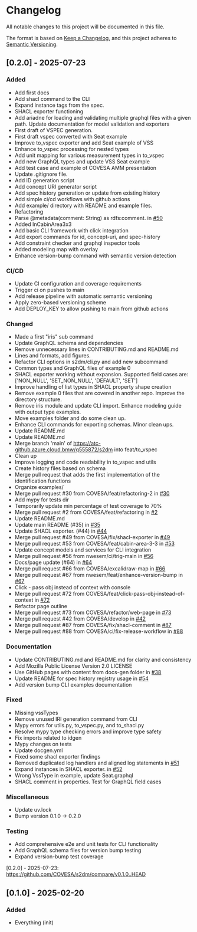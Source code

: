 # Changelog

All notable changes to this project will be documented in this file.

The format is based on [Keep a Changelog](https://keepachangelog.com/en/1.0.0/),
and this project adheres to [Semantic Versioning](https://semver.org/spec/v2.0.0.html).

## [0.2.0] - 2025-07-23

### Added

- Add first docs
- Add shacl command to the CLI
- Expand instance tags from the spec.
- SHACL exporter functioning
- Add ariadne for loading and validating multiple graphql files with a given path. Update documentation for model validation and exporters
- First draft of VSPEC generation.
- First draft vspec converted with Seat example
- Improve to_vspec exporter and add Seat example of VSS
- Enhance to_vspec processing for nested types
- Add unit mapping for various measurement types in to_vspec
- Add new GraphQL types and update VSS Seat example
- Add test case and example of COVESA AMM presentation
- Update .gitignore file.
- Add ID generation script
- Add concept URI generator script
- Add spec history generation or update from existing history
- Add simple ci/cd workflows with github actions
- Add example/ directory with README and example files.
- Refactoring
- Parse @metadata(comment: String) as rdfs:comment. in [#50](https://github.com/COVESA/s2dm/pull/50)
- Added InCabinArea3x3
- Add basic CLI framework with click integration
- Add export commands for id, concept-uri, and spec-history
- Add constraint checker and graphql inspector tools
- Added modeling map with overlay
- Enhance version-bump command with semantic version detection

### CI/CD

- Update CI configuration and coverage requirements
- Trigger ci on pushes to main
- Add release pipeline with automatic semantic versioning
- Apply zero-based versioning scheme
- Add DEPLOY_KEY to allow pushing to main from github actions

### Changed

- Made a first "iris" sub command
- Update GraphQL schema and dependencies
- Remove unnecessary lines in CONTRIBUTING.md and README.md
- Lines and formats, add figures.
- Refactor CLI options in s2dm/cli.py and add new subcommand
- Common types and GraphQL files of example 0
- SHACL exporter working without expansion. Supported field cases are: ['NON_NULL', 'SET_NON_NULL', 'DEFAULT', 'SET']
- Improve handling of list types in SHACL property shape creation
- Remove example 0 files that are covered in another repo. Improve the directory structure.
- Remove iris module and update CLI import. Enhance modeling guide with output type examples.
- Move examples folder and do some clean up.
- Enhance CLI commands for exporting schemas. Minor clean ups.
- Update README.md
- Update README.md
- Merge branch 'main' of <https://atc-github.azure.cloud.bmw/q555872/s2dm> into feat/to_vspec
- Clean up
- Improve logging and code readability in to_vspec and utils
- Create history files based on schema
- Merge pull request that adds the first implementation of the identification functions
- Organize examples/
- Merge pull request #30 from COVESA/feat/refactoring-2 in [#30](https://github.com/COVESA/s2dm/pull/30)
- Add mypy for tests dir
- Temporarily update min percentage of test coverage to 70%
- Merge pull request #2 from COVESA/feat/refactoring in [#2](https://github.com/COVESA/s2dm/pull/2)
- Update README.md
- Update main README (#35) in [#35](https://github.com/COVESA/s2dm/pull/35)
- Update SHACL exporter. (#44) in [#44](https://github.com/COVESA/s2dm/pull/44)
- Merge pull request #49 from COVESA/fix/shacl-exporter in [#49](https://github.com/COVESA/s2dm/pull/49)
- Merge pull request #53 from COVESA/feat/cabin-area-3-3 in [#53](https://github.com/COVESA/s2dm/pull/53)
- Update concept models and services for CLI integration
- Merge pull request #56 from nwesem/ci/trig-main in [#56](https://github.com/COVESA/s2dm/pull/56)
- Docs/page update (#64) in [#64](https://github.com/COVESA/s2dm/pull/64)
- Merge pull request #66 from COVESA/excalidraw-map in [#66](https://github.com/COVESA/s2dm/pull/66)
- Merge pull request #67 from nwesem/feat/enhance-version-bump in [#67](https://github.com/COVESA/s2dm/pull/67)
- Click - pass obj instead of context with console
- Merge pull request #72 from COVESA/feat/click-pass-obj-instead-of-context in [#72](https://github.com/COVESA/s2dm/pull/72)
- Refactor page outline
- Merge pull request #73 from COVESA/refactor/web-page in [#73](https://github.com/COVESA/s2dm/pull/73)
- Merge pull request #42 from COVESA/develop in [#42](https://github.com/COVESA/s2dm/pull/42)
- Merge pull request #87 from COVESA/fix/shacl-comment in [#87](https://github.com/COVESA/s2dm/pull/87)
- Merge pull request #88 from COVESA/ci/fix-release-workflow in [#88](https://github.com/COVESA/s2dm/pull/88)

### Documentation

- Update CONTRIBUTING.md and README.md for clarity and consistency
- Add Mozilla Public License Version 2.0 LICENSE
- Use GitHub pages with content from docs-gen folder in [#38](https://github.com/COVESA/s2dm/pull/38)
- Update README for spec history registry usage in [#54](https://github.com/COVESA/s2dm/pull/54)
- Add version bump CLI examples documentation

### Fixed

- Missing vssTypes
- Remove unused IRI generation command from CLI
- Mypy errors for utils.py, to_vspec.py, and to_shacl.py
- Resolve mypy type checking errors and improve type safety
- Fix imports related to idgen
- Mypy changes on tests
- Update docgen.yml
- Fixed some shacl exporter findings
- Removed duplicated log handlers and aligned log statements in [#51](https://github.com/COVESA/s2dm/pull/51)
- Expand instances in SHACL exporter. in [#52](https://github.com/COVESA/s2dm/pull/52)
- Wrong VssType in example, update Seat.graphql
- SHACL comment in properties. Test for GraphQL field cases

### Miscellaneous

- Update uv.lock
- Bump version 0.1.0 → 0.2.0

### Testing

- Add comprehensive e2e and unit tests for CLI functionality
- Add GraphQL schema files for version bump testing
- Expand version-bump test coverage

[0.2.0] - 2025-07-23: <https://github.com/COVESA/s2dm/compare/v0.1.0..HEAD>

<!-- generated by git-cliff -->

## [0.1.0] - 2025-02-20

### Added

- Everything (init)
